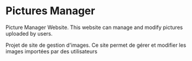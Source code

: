 # Pictures Manager

Picture Manager Website. This website can manage and modify pictures uploaded by users.

Projet de site de gestion d'images. Ce site permet de gérer et modifier les images importées par des utilisateurs  
